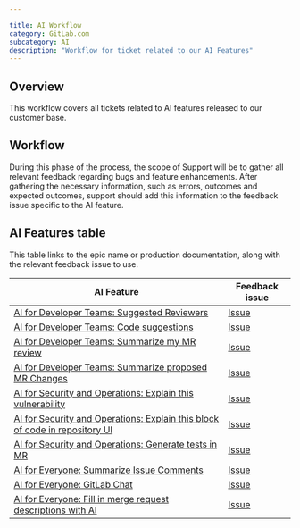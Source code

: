 ```yaml
---

title: AI Workflow
category: GitLab.com
subcategory: AI
description: "Workflow for ticket related to our AI Features"
---
```




## Overview

This workflow covers all tickets related to AI features released to our customer base.

## Workflow

During this phase of the process, the scope of Support will be to gather all relevant feedback regarding bugs and feature enhancements.
After gathering the necessary information, such as errors, outcomes and expected outcomes, support should add this information to the feedback issue specific to the AI feature.

## AI Features table

This table links to the epic name or production documentation, along with the relevant feedback issue to use.

| AI Feature | Feedback issue |
| ------ | ------ |
| [AI for Developer Teams: Suggested Reviewers](https://docs.gitlab.com/ee/user/project/merge_requests/reviews/#suggested-reviewers) | [Issue](https://gitlab.com/gitlab-org/gitlab/-/issues/375624)    |
| [AI for Developer Teams: Code suggestions](https://docs.gitlab.com/ee/user/project/repository/code_suggestions.html) | [Issue](https://gitlab.com/gitlab-org/gitlab/-/issues/405152)       |
| [AI for Developer Teams: Summarize my MR review](https://gitlab.com/groups/gitlab-org/-/epics/10347) | [Issue](https://gitlab.com/gitlab-org/gitlab/-/issues/408991) |
| [AI for Developer Teams: Summarize proposed MR Changes](https://gitlab.com/groups/gitlab-org/-/epics/10223) | [Issue](https://gitlab.com/gitlab-org/gitlab/-/issues/408726) |
| [AI for Security and Operations: Explain this vulnerability](https://gitlab.com/groups/gitlab-org/-/epics/10284) | [Issue](https://gitlab.com/gitlab-org/gitlab/-/issues/407295) |
|  [AI for Security and Operations: Explain this block of code in repository UI](https://gitlab.com/groups/gitlab-org/-/epics/10218) | [Issue](https://gitlab.com/gitlab-org/gitlab/-/issues/407285#demo) |
| [AI for Security and Operations: Generate tests in MR](https://gitlab.com/groups/gitlab-org/-/epics/10366) | [Issue](https://gitlab.com/gitlab-org/gitlab/-/issues/408995) |
| [AI for Everyone: Summarize Issue Comments](https://gitlab.com/groups/gitlab-org/-/epics/10344) | [Issue](https://gitlab.com/gitlab-org/gitlab/-/issues/407779) |
| [AI for Everyone: GitLab Chat](https://gitlab.com/groups/gitlab-org/-/epics/10220) | [Issue](https://gitlab.com/gitlab-org/gitlab/-/issues/408527)|
| [AI for Everyone: Fill in merge request descriptions with AI](https://gitlab.com/groups/gitlab-org/-/epics/10591) | [Issue](https://gitlab.com/gitlab-org/gitlab/-/issues/416537)|
